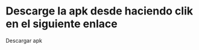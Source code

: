 # Descarge la apk desde haciendo clik en el siguiente enlace
<a hreg="https://github.com/joelcartuche/enVivoApp/raw/master/debug/app-debug.apk">Descargar apk</a>

